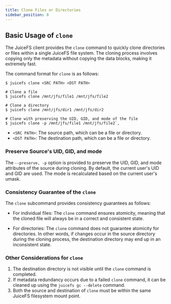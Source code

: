 ```yaml
---
title: Clone Files or Directories
sidebar_position: 8
---
```


## Basic Usage of `clone`

The JuiceFS client provides the `clone` command to quickly clone directories or files within a single JuiceFS file system. The cloning process involves copying only the metadata without copying the data blocks, making it extremely fast.

The command format for `clone` is as follows:

```shell
$ juicefs clone <SRC PATH> <DST PATH>

# Clone a file
$ juicefs clone /mnt/jfs/file1 /mnt/jfs/file2

# Clone a directory
$ juicefs clone /mnt/jfs/dir1 /mnt/jfs/dir2

# Clone with preserving the UID, GID, and mode of the file
$ juicefs clone -p /mnt/jfs/file1 /mnt/jfs/file2`,
```

- `<SRC PATH>`: The source path, which can be a file or directory.
- `<DST PATH>`: The destination path, which can be a file or directory.

### Preserve Source's UID, GID, and mode

The `--preserve, -p` option is provided to preserve the UID, GID, and mode attributes of the source during cloning. By default, the current user's UID and GID are used. The mode is recalculated based on the current user's umask.

### Consistency Guarantee of the `clone`

The `clone` subcommand provides consistency guarantees as follows:

- For individual files: The `clone` command ensures atomicity, meaning that the cloned file will always be in a correct and consistent state.

- For directories: The `clone` command does not guarantee atomicity for directories. In other words, if changes occur in the source directory during the cloning process, the destination directory may end up in an inconsistent state.

### Other Considerations for `clone`

1. The destination directory is not visible until the `clone` command is completed.
2. If metadata redundancy occurs due to a failed `clone` command, it can be cleaned up using the `juicefs gc --delete` command. 
3. Both the source and destination of `clone` must be within the same JuiceFS filesystem mount point.
